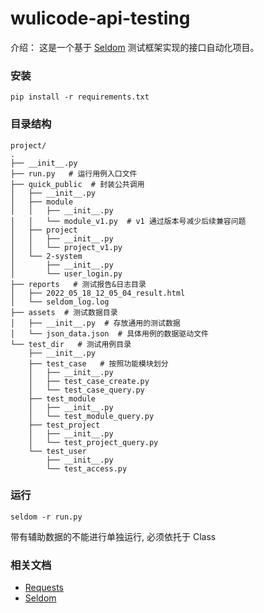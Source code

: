 # wulicode-api-testing

介绍： 这是一个基于 [Seldom](https://github.com/SeldomQA/seldom) 测试框架实现的接口自动化项目。

### 安装

```shell
pip install -r requirements.txt
```

### 目录结构

```
project/
.
├── __init__.py
├── run.py   # 运行用例入口文件
├── quick_public  # 封装公共调用
│   ├── __init__.py
│   ├── module
│   │   ├── __init__.py
│   │   └── module_v1.py  # v1 通过版本号减少后续兼容问题
│   ├── project
│   │   ├── __init__.py
│   │   └── project_v1.py
│   └── 2-system
│       ├── __init__.py
│       └── user_login.py
├── reports   # 测试报告&日志目录
│   ├── 2022_05_18_12_05_04_result.html
│   └── seldom_log.log
├── assets  # 测试数据目录
│   ├── __init__.py  # 存放通用的测试数据
│   └── json_data.json  # 具体用例的数据驱动文件
└── test_dir   # 测试用例目录
    ├── __init__.py
    ├── test_case   # 按照功能模块划分
    │   ├── __init__.py
    │   ├── test_case_create.py
    │   └── test_case_query.py
    ├── test_module
    │   ├── __init__.py
    │   └── test_module_query.py
    ├── test_project
    │   ├── __init__.py
    │   └── test_project_query.py
    └── test_user
        ├── __init__.py
        └── test_access.py
```

### 运行

```
seldom -r run.py
```

带有辅助数据的不能进行单独运行, 必须依托于 Class

### 相关文档

- [Requests](https://requests.readthedocs.io/en/latest/api/)
- [Seldom](https://github.com/SeldomQA/seldom) 